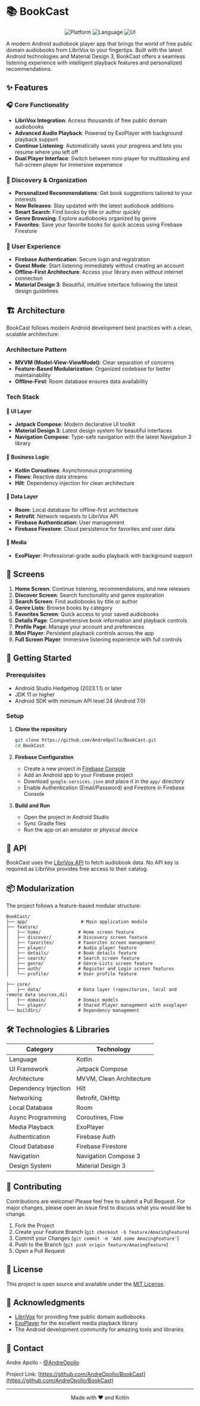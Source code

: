 # 📚 BookCast

<div align="center">
  <img src="https://img.shields.io/badge/Platform-Android-green.svg" alt="Platform">
  <img src="https://img.shields.io/badge/Language-Kotlin-purple.svg" alt="Language">
  <img src="https://img.shields.io/badge/UI-Jetpack%20Compose-blue.svg" alt="UI">
</div>

A modern Android audiobook player app that brings the world of free public domain audiobooks from LibriVox to your fingertips. Built with the latest Android technologies and Material Design 3, BookCast offers a seamless listening experience with intelligent playback features and personalized recommendations.

## ✨ Features

### 🎧 Core Functionality
- **LibriVox Integration**: Access thousands of free public domain audiobooks
- **Advanced Audio Playback**: Powered by ExoPlayer with background playback support
- **Continue Listening**: Automatically saves your progress and lets you resume where you left off
- **Dual Player Interface**: Switch between mini-player for multitasking and full-screen player for immersive experience

### 📖 Discovery & Organization
- **Personalized Recommendations**: Get book suggestions tailored to your interests
- **New Releases**: Stay updated with the latest audiobook additions
- **Smart Search**: Find books by title or author quickly
- **Genre Browsing**: Explore audiobooks organized by genre
- **Favorites**: Save your favorite books for quick access using Firebase Firestore

### 🔐 User Experience
- **Firebase Authentication**: Secure login and registration
- **Guest Mode**: Start listening immediately without creating an account
- **Offline-First Architecture**: Access your library even without internet connection
- **Material Design 3**: Beautiful, intuitive interface following the latest design guidelines

## 🏗️ Architecture

BookCast follows modern Android development best practices with a clean, scalable architecture:

### Architecture Pattern
- **MVVM (Model-View-ViewModel)**: Clear separation of concerns
- **Feature-Based Modularization**: Organized codebase for better maintainability
- **Offline-First**: Room database ensures data availability

### Tech Stack

#### 🎨 UI Layer
- **Jetpack Compose**: Modern declarative UI toolkit
- **Material Design 3**: Latest design system for beautiful interfaces
- **Navigation Compose**: Type-safe navigation with the latest Navigation 3 library

#### 🔧 Business Logic
- **Kotlin Coroutines**: Asynchronous programming
- **Flows**: Reactive data streams
- **Hilt**: Dependency injection for clean architecture

#### 💾 Data Layer
- **Room**: Local database for offline-first architecture
- **Retrofit**: Network requests to LibriVox API
- **Firebase Authentication**: User management
- **Firebase Firestore**: Cloud persistence for favorites and user data

#### 🎵 Media
- **ExoPlayer**: Professional-grade audio playback with background support

## 📱 Screens

1. **Home Screen**: Continue listening, recommendations, and new releases
2. **Discover Screen**: Search functionality and genre exploration
3. **Search Screen**: Find audiobooks by title or author
4. **Genre Lists**: Browse books by category
5. **Favorites Screen**: Quick access to your saved audiobooks
6. **Details Page**: Comprehensive book information and playback controls
7. **Profile Page**: Manage your account and preferences
8. **Mini Player**: Persistent playback controls across the app
9. **Full Screen Player**: Immersive listening experience with full controls

## 🚀 Getting Started

### Prerequisites
- Android Studio Hedgehog (2023.1.1) or later
- JDK 11 or higher
- Android SDK with minimum API level 24 (Android 7.0)

### Setup

1. **Clone the repository**
   ```bash
   git clone https://github.com/AndreOpollo/BookCast.git
   cd BookCast
   ```

2. **Firebase Configuration**
   - Create a new project in [Firebase Console](https://console.firebase.google.com/)
   - Add an Android app to your Firebase project
   - Download `google-services.json` and place it in the `app/` directory
   - Enable Authentication (Email/Password) and Firestore in Firebase Console

3. **Build and Run**
   - Open the project in Android Studio
   - Sync Gradle files
   - Run the app on an emulator or physical device

## 🔑 API

BookCast uses the [LibriVox API](https://librivox.org/api/info) to fetch audiobook data. No API key is required as LibriVox provides free access to their catalog.

## 📦 Modularization

The project follows a feature-based modular structure:

```
BookCast/
├── app/                    # Main application module
├── feature/
│   ├── home/              # Home screen feature
│   ├── discover/          # Discovery screen feature
│   ├── favorites/         # Favorites screen management
│   ├── player/            # Audio player feature
│   ├── details/           # Book details feature
│   ├── search/            # Search screen feature
│   ├── genre/             # Genre-Lists screen feature
│   ├── auth/              # Register and Login screen features
│   └── profile/           # User profile feature

├── core/
│   ├── data/              # Data layer (repositories, local and remote data sources,di)
│   ├── domain/            # Domain models
│   └── player/            # Shared Player management with exoplayer
└── buildSrc/              # Dependency management
```

## 🛠️ Technologies & Libraries

| Category | Technology |
|----------|-----------|
| Language | Kotlin |
| UI Framework | Jetpack Compose |
| Architecture | MVVM, Clean Architecture |
| Dependency Injection | Hilt |
| Networking | Retrofit, OkHttp |
| Local Database | Room |
| Async Programming | Coroutines, Flow |
| Media Playback | ExoPlayer |
| Authentication | Firebase Auth |
| Cloud Database | Firebase Firestore |
| Navigation | Navigation Compose 3 |
| Design System | Material Design 3 |

## 🤝 Contributing

Contributions are welcome! Please feel free to submit a Pull Request. For major changes, please open an issue first to discuss what you would like to change.

1. Fork the Project
2. Create your Feature Branch (`git checkout -b feature/AmazingFeature`)
3. Commit your Changes (`git commit -m 'Add some AmazingFeature'`)
4. Push to the Branch (`git push origin feature/AmazingFeature`)
5. Open a Pull Request

## 📝 License

This project is open source and available under the [MIT License](LICENSE).

## 🙏 Acknowledgments

- [LibriVox](https://librivox.org/) for providing free public domain audiobooks
- [ExoPlayer](https://github.com/google/ExoPlayer) for the excellent media playback library
- The Android development community for amazing tools and libraries

## 📧 Contact

Andre Apollo - [@AndreOpollo](https://github.com/AndreOpollo)

Project Link: [https://github.com/AndreOpollo/BookCast](https://github.com/AndreOpollo/BookCast)

---

<div align="center">
  Made with ❤️ and Kotlin
</div>
